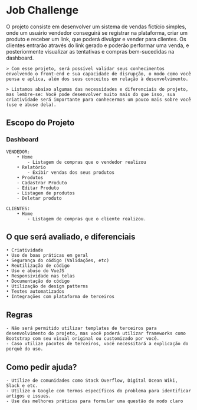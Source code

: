 # Job Challenge

O projeto consiste em desenvolver um sistema de vendas fictício simples, onde um usuário vendedor conseguirá se registrar na plataforma,
criar um produto e receber um link, que poderá divulgar e vender para clientes. Os clientes entrarão através do link gerado e poderão performar uma venda, e posteriormente visualizar as tentativas e compras bem-sucedidas na dashboard.


	> Com esse projeto, será possível validar seus conhecimentos envolvendo o front-end e sua capacidade de disrupção, o modo como você pensa e aplica, além dos seus conceitos em relação à desenvolvimento.

	> Listamos abaixo algumas das necessidades e diferenciais do projeto, mas lembre-se: Você pode desenvolver muito mais do que isso, sua criatividade será importante para conhecermos um pouco mais sobre você (use e abuse dela).

## Escopo do Projeto

### Dashboard

	VENDEDOR:
	    • Home
		    - Listagem de compras que o vendedor realizou
	    • Relatório
	        - Exibir vendas dos seus produtos
		• Produtos
	    - Cadastrar Produto
	    - Editar Produto
	    - Listagem de produtos
	    - Deletar produto

	CLIENTES:
	    • Home
	        - Listagem de compras que o cliente realizou.

## O que será avaliado, e diferenciais
	• Criatividade
	• Uso de boas práticas em geral
	• Segurança do código (Validações, etc)
	• Reutilização de código
	• Uso e abuso do VueJS
	• Responsividade nas telas
	• Documentação do código
	• Utilização de design patterns
	• Testes automatizados
	• Integrações com plataforma de terceiros

## Regras
	- Não será permitido utilizar templates de terceiros para desenvolvimento do projeto, mas você poderá utilizar frameworks como Bootstrap com seu visual original ou customizado por você.
	- Caso utilize pacotes de terceiros, você necessitará a explicação do porquê do uso.

## Como pedir ajuda?
	- Utilize de comunidades como Stack Overflow, Digital Ocean Wiki, Slack e etc.
	- Utilize o Google com termos específicos do problema para identificar artigos e issues.
	- Use das melhores práticas para formular uma questão de modo claro